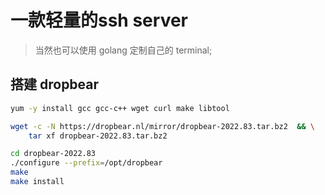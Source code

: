 # 一款轻量的ssh server
> 当然也可以使用 golang 定制自己的 terminal; 




## 搭建 dropbear
```bash title='build_dropbear.sh'
yum -y install gcc gcc-c++ wget curl make libtool 

wget -c -N https://dropbear.nl/mirror/dropbear-2022.83.tar.bz2  && \
    tar xf dropbear-2022.83.tar.bz2 

cd dropbear-2022.83 
./configure --prefix=/opt/dropbear
make 
make install 
 
```